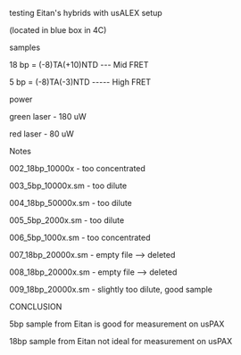testing Eitan's hybrids with usALEX setup

(located in blue box in 4C)

samples

18 bp = (-8)TA(+10)NTD --- Mid FRET

5 bp = (-8)TA(-3)NTD ----- High FRET

power

green laser - 180 uW

red laser - 80 uW

Notes

002_18bp_10000x - too concentrated

003_5bp_10000x.sm - too dilute

004_18bp_50000x.sm - too dilute

005_5bp_2000x.sm - too dilute

006_5bp_1000x.sm - too concentrated

007_18bp_20000x.sm - empty file --> deleted

008_18bp_20000x.sm - empty file --> deleted

009_18bp_20000x.sm - slightly too dilute, good sample

CONCLUSION

5bp sample from Eitan is good for measurement on usPAX

18bp sample from Eitan not ideal for measurement on usPAX
